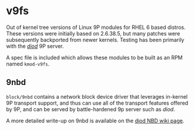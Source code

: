 # v9fs 

Out of kernel tree versions of Linux 9P modules for RHEL 6 based distros.
These versions were initially based on 2.6.38.5, but many patches were
subsequently backported from newer kernels.  Testing has been primarily
with the [_diod_](http://code.google.com/p/diod) 9P server.

A spec file is included which allows these modules to be built as
an RPM named `kmod-v9fs`.

## 9nbd

`block/9nbd` contains a network block device driver that leverages
in-kernel 9P transport support, and thus can use all of the transport
features offered by 9P, and can be served by battle-hardened 9p server
such as _diod_.

A more detailed write-up on 9nbd is available on the
[diod NBD wiki page](http://code.google.com/p/diod/wiki/9NBD).
